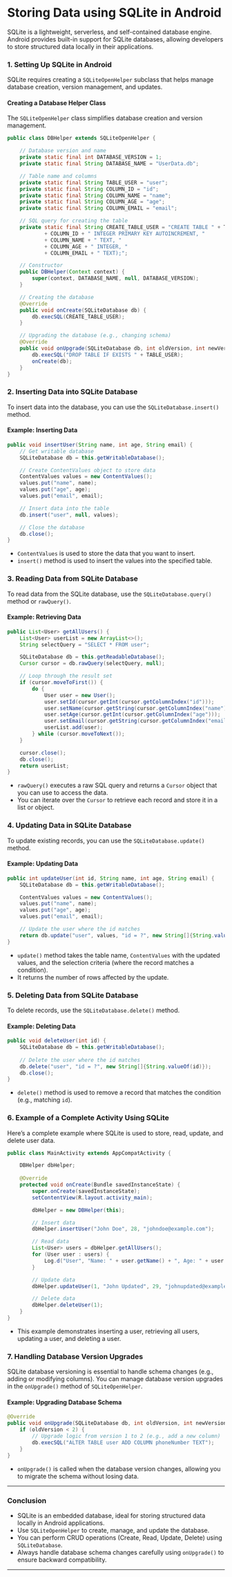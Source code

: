 
# **Storing Data using SQLite in Android**

SQLite is a lightweight, serverless, and self-contained database engine. Android provides built-in support for SQLite databases, allowing developers to store structured data locally in their applications.

### **1. Setting Up SQLite in Android**

SQLite requires creating a `SQLiteOpenHelper` subclass that helps manage database creation, version management, and updates.

#### **Creating a Database Helper Class**

The `SQLiteOpenHelper` class simplifies database creation and version management.

```java
public class DBHelper extends SQLiteOpenHelper {

    // Database version and name
    private static final int DATABASE_VERSION = 1;
    private static final String DATABASE_NAME = "UserData.db";

    // Table name and columns
    private static final String TABLE_USER = "user";
    private static final String COLUMN_ID = "id";
    private static final String COLUMN_NAME = "name";
    private static final String COLUMN_AGE = "age";
    private static final String COLUMN_EMAIL = "email";

    // SQL query for creating the table
    private static final String CREATE_TABLE_USER = "CREATE TABLE " + TABLE_USER + " ("
            + COLUMN_ID + " INTEGER PRIMARY KEY AUTOINCREMENT, "
            + COLUMN_NAME + " TEXT, "
            + COLUMN_AGE + " INTEGER, "
            + COLUMN_EMAIL + " TEXT);";

    // Constructor
    public DBHelper(Context context) {
        super(context, DATABASE_NAME, null, DATABASE_VERSION);
    }

    // Creating the database
    @Override
    public void onCreate(SQLiteDatabase db) {
        db.execSQL(CREATE_TABLE_USER);
    }

    // Upgrading the database (e.g., changing schema)
    @Override
    public void onUpgrade(SQLiteDatabase db, int oldVersion, int newVersion) {
        db.execSQL("DROP TABLE IF EXISTS " + TABLE_USER);
        onCreate(db);
    }
}
```

### **2. Inserting Data into SQLite Database**

To insert data into the database, you can use the `SQLiteDatabase.insert()` method.

#### **Example: Inserting Data**

```java
public void insertUser(String name, int age, String email) {
    // Get writable database
    SQLiteDatabase db = this.getWritableDatabase();

    // Create ContentValues object to store data
    ContentValues values = new ContentValues();
    values.put("name", name);
    values.put("age", age);
    values.put("email", email);

    // Insert data into the table
    db.insert("user", null, values);

    // Close the database
    db.close();
}
```

- `ContentValues` is used to store the data that you want to insert.
- `insert()` method is used to insert the values into the specified table.

### **3. Reading Data from SQLite Database**

To read data from the SQLite database, use the `SQLiteDatabase.query()` method or `rawQuery()`.

#### **Example: Retrieving Data**

```java
public List<User> getAllUsers() {
    List<User> userList = new ArrayList<>();
    String selectQuery = "SELECT * FROM user";

    SQLiteDatabase db = this.getReadableDatabase();
    Cursor cursor = db.rawQuery(selectQuery, null);

    // Loop through the result set
    if (cursor.moveToFirst()) {
        do {
            User user = new User();
            user.setId(cursor.getInt(cursor.getColumnIndex("id")));
            user.setName(cursor.getString(cursor.getColumnIndex("name")));
            user.setAge(cursor.getInt(cursor.getColumnIndex("age")));
            user.setEmail(cursor.getString(cursor.getColumnIndex("email")));
            userList.add(user);
        } while (cursor.moveToNext());
    }

    cursor.close();
    db.close();
    return userList;
}
```

- `rawQuery()` executes a raw SQL query and returns a `Cursor` object that you can use to access the data.
- You can iterate over the `Cursor` to retrieve each record and store it in a list or object.

### **4. Updating Data in SQLite Database**

To update existing records, you can use the `SQLiteDatabase.update()` method.

#### **Example: Updating Data**

```java
public int updateUser(int id, String name, int age, String email) {
    SQLiteDatabase db = this.getWritableDatabase();

    ContentValues values = new ContentValues();
    values.put("name", name);
    values.put("age", age);
    values.put("email", email);

    // Update the user where the id matches
    return db.update("user", values, "id = ?", new String[]{String.valueOf(id)});
}
```

- `update()` method takes the table name, `ContentValues` with the updated values, and the selection criteria (where the record matches a condition).
- It returns the number of rows affected by the update.

### **5. Deleting Data from SQLite Database**

To delete records, use the `SQLiteDatabase.delete()` method.

#### **Example: Deleting Data**

```java
public void deleteUser(int id) {
    SQLiteDatabase db = this.getWritableDatabase();
    
    // Delete the user where the id matches
    db.delete("user", "id = ?", new String[]{String.valueOf(id)});
    db.close();
}
```

- `delete()` method is used to remove a record that matches the condition (e.g., matching `id`).
  
### **6. Example of a Complete Activity Using SQLite**

Here’s a complete example where SQLite is used to store, read, update, and delete user data.

```java
public class MainActivity extends AppCompatActivity {

    DBHelper dbHelper;
    
    @Override
    protected void onCreate(Bundle savedInstanceState) {
        super.onCreate(savedInstanceState);
        setContentView(R.layout.activity_main);

        dbHelper = new DBHelper(this);

        // Insert data
        dbHelper.insertUser("John Doe", 28, "johndoe@example.com");

        // Read data
        List<User> users = dbHelper.getAllUsers();
        for (User user : users) {
            Log.d("User", "Name: " + user.getName() + ", Age: " + user.getAge());
        }

        // Update data
        dbHelper.updateUser(1, "John Updated", 29, "johnupdated@example.com");

        // Delete data
        dbHelper.deleteUser(1);
    }
}
```

- This example demonstrates inserting a user, retrieving all users, updating a user, and deleting a user.

### **7. Handling Database Version Upgrades**

SQLite database versioning is essential to handle schema changes (e.g., adding or modifying columns). You can manage database version upgrades in the `onUpgrade()` method of `SQLiteOpenHelper`.

#### **Example: Upgrading Database Schema**

```java
@Override
public void onUpgrade(SQLiteDatabase db, int oldVersion, int newVersion) {
    if (oldVersion < 2) {
        // Upgrade logic from version 1 to 2 (e.g., add a new column)
        db.execSQL("ALTER TABLE user ADD COLUMN phoneNumber TEXT");
    }
}
```

- `onUpgrade()` is called when the database version changes, allowing you to migrate the schema without losing data.

---

### **Conclusion**

- SQLite is an embedded database, ideal for storing structured data locally in Android applications.
- Use `SQLiteOpenHelper` to create, manage, and update the database.
- You can perform CRUD operations (Create, Read, Update, Delete) using `SQLiteDatabase`.
- Always handle database schema changes carefully using `onUpgrade()` to ensure backward compatibility.

---
